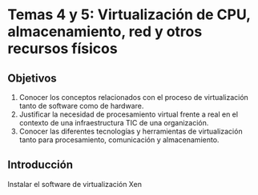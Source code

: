 Temas 4 y 5: Virtualización de CPU, almacenamiento, red y otros
recursos físicos
==

<!--@
prev: 3.Uso_de_sistemas
-->

<div class="objetivos" markdown="1">

<h2>Objetivos</h2>

1. Conocer los conceptos relacionados con el proceso de virtualización tanto de software como de hardware. 
2. Justificar la necesidad de procesamiento virtual frente a real en el contexto de una infraestructura TIC de una organización.
3. Conocer las diferentes tecnologías y herramientas de virtualización tanto para procesamiento, comunicación y almacenamiento. 

</div>

Introducción
-------------------

<div class='ejercicios' markdown='1'>
	Instalar el software de virtualización Xen
</div>
